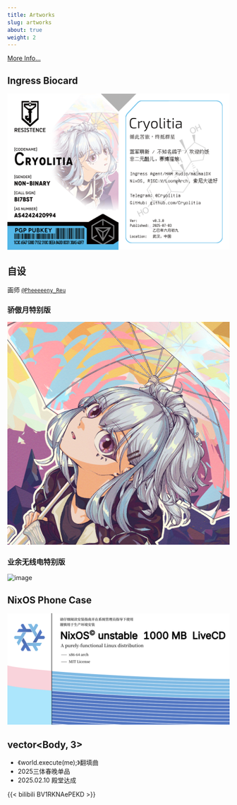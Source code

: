 ```yaml
---
title: Artworks
slug: artworks
about: true
weight: 2
---
```


[More Info…](https://github.com/Cryolitia/artworks)

## Ingress Biocard

![image](biocard/BioCard_v0.3.png)

## 自设

画师 [`@Pheeeeeny_Reu`](https://twitter.com/Pheeeeeny_Reu)

### 骄傲月特别版

![image](oc/頭像02cryolitia去框.png)

### 业余无线电特别版

![image](oc/oc頭像cryolitia2-3.png)

## NixOS Phone Case

![image](nixos-phonecase.png)

## vector<Body, 3>

- 《world.execute(me);》翻填曲
- 2025三体春晚单品
- 2025.02.10 殿堂达成

{{< bilibili BV1RKNAePEKD >}}

<!-- <p>
<iframe
    style="
        aspect-ratio: 16 / 9;
        height: 100%;
        width: 100%;"
    src="//player.bilibili.com/player.html?isOutside=true&aid=113945012605306&bvid=BV1RKNAePEKD&cid=28206239273&p=1&autoplay=false"
    scrolling="no"
    border="0"
    frameborder="no"
    framespacing="0"
    allowfullscreen="true"></iframe>
</p> -->

